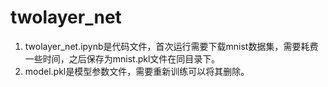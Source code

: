 # twolayer_net
1. twolayer_net.ipynb是代码文件，首次运行需要下载mnist数据集，需要耗费一些时间，之后保存为mnist.pkl文件在同目录下。
2. model.pkl是模型参数文件，需要重新训练可以将其删除。
